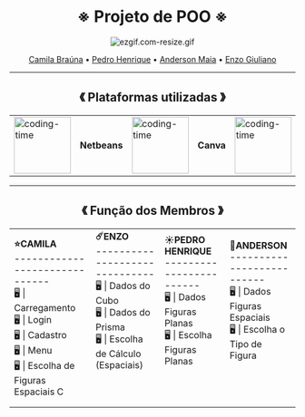 <div align="center">

  # ※ Projeto de POO ※
  
![ezgif.com-resize.gif](https://github.com/Cam1ss/Projeto_POO/assets/125037138/c0f638e5-deea-4a0d-af47-2cab62232d6b)

</div> 

<div align="center">
  <a href="https://github.com/Cam1ss" target="_self" rel="external">Camila Braúna</a> 
  • <a href="https://github.com/PedrooH0" target="_self" rel="external">Pedro Henrique</a> •
    <a href="https://github.com/TheAnders007" target="_self" rel="external">Anderson Maia</a> • 
    <a href="https://github.com/Enzo-Giuliano" target="_self" rel="external">Enzo Giuliano</a>
</div>

------------------------------------------------------------------

<div align="center">
  
  <h2> 《 Plataformas utilizadas 》 </h2>

<table>
<tr>
<td><img height="100" alt="coding-time" src="https://github.com/Cam1ss/Projeto_POO/assets/125037138/4862e3d2-e89e-4cde-a837-20b47bce4185"/></td>
  <td> <strong> Netbeans </strong> </td>
 
 <td><img height="100" alt="coding-time" src="https://github.com/Cam1ss/Projeto_POO/assets/125037138/25c509e8-05b5-47f4-93b1-f39b008a5d66"/></td>
<td> <strong> Canva </strong> </td>

 <td><img height="100" alt="coding-time" src="https://github.com/Cam1ss/Projeto_POO/assets/125037138/fa4a31d7-5887-47fd-be12-eb20d60d16bf"/></td>
<td> <strong> Eclipse IDE </strong> </td>
</tr>
  </table>
  
</div>


------------------------------------------------------------------
  
<div align="center">
  
  <h2> 《 Função dos Membros 》 </h2>

  <div align="left">
<table>
<tr>
  <td> <strong> ⭐CAMILA </strong> <br> ------------------------------ <br> 🖥️ | Carregamento <br> 🖥️ | Login <br> 🖥️ | Cadastro <br> 🖥️ | Menu <br> 🖥️ | Escolha de Figuras Espaciais C</td>
  <td> <strong> ☄️ENZO </strong> <br> ------------------------------ <br> 🖥️ | Dados do Cubo <br> 🖥️ | Dados do Prisma <br> 🖥️ | Escolha de Cálculo (Espaciais) <br></br><br></br> </td>
  <td> <strong> ☀️PEDRO HENRIQUE </strong> <br> ------------------------<br> 🖥️ | Dados Figuras Planas <br> 🖥️ | Escolha Figuras Planas <br></br> <br></br> </td>
  <td> <strong> 🌙ANDERSON </strong> <br> --------------------------<br> 🖥️ | Dados Figuras Espaciais <br> 🖥️ | Escolha o Tipo de Figura <br></br> <br></br> </td>
 </tr>
  </div>
  
</div>

